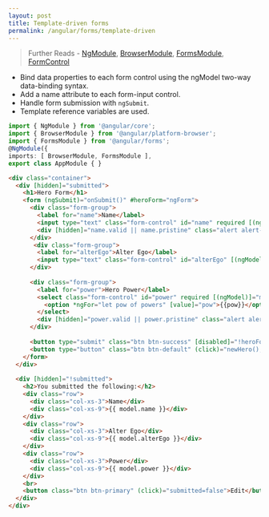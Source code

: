 ```yaml
---
layout: post
title: Template-driven forms
permalink: /angular/forms/template-driven
---
```


> Further Reads - [NgModule](https://angular.io/api/core/NgModule), [BrowserModule](https://angular.io/api/platform-browser/BrowserModule), [FormsModule](https://angular.io/api/forms/FormsModule), [FormControl](https://angular.io/api/forms/FormControl)

*	Bind data properties to each form control using the ngModel two-way data-binding syntax.
*	Add a name attribute to each form-input control.
*	Handle form submission with `ngSubmit`.
*	Template reference variables are used.

```ts
import { NgModule } from '@angular/core';
import { BrowserModule } from '@angular/platform-browser';
import { FormsModule } from '@angular/forms';
@NgModule({
imports: [ BrowserModule, FormsModule ],
export class AppModule { }
```

```html
<div class="container">
  <div [hidden]="submitted">
    <h1>Hero Form</h1>
    <form (ngSubmit)="onSubmit()" #heroForm="ngForm">
      <div class="form-group">
        <label for="name">Name</label>
        <input type="text" class="form-control" id="name" required [(ngModel)]="model.name" name="name" #name="ngModel">
        <div [hidden]="name.valid || name.pristine" class="alert alert-danger">Name is required</div>
      </div>
       <div class="form-group">
        <label for="alterEgo">Alter Ego</label>
        <input type="text" class="form-control" id="alterEgo" [(ngModel)]="model.alterEgo" name="alterEgo">
      </div>
 
      <div class="form-group">
        <label for="power">Hero Power</label>
        <select class="form-control" id="power" required [(ngModel)]="model.power" name="power" #power="ngModel">
          <option *ngFor="let pow of powers" [value]="pow">{{pow}}</option>
        </select>
        <div [hidden]="power.valid || power.pristine" class="alert alert-danger">Power is required</div>
      </div>
 
      <button type="submit" class="btn btn-success" [disabled]="!heroForm.form.valid">Submit</button>
      <button type="button" class="btn btn-default" (click)="newHero(); heroForm.reset()">New Hero</button>
    </form>
  </div>
 
  <div [hidden]="!submitted">
    <h2>You submitted the following:</h2>
    <div class="row">
      <div class="col-xs-3">Name</div>
      <div class="col-xs-9">{{ model.name }}</div>
    </div>
    <div class="row">
      <div class="col-xs-3">Alter Ego</div>
      <div class="col-xs-9">{{ model.alterEgo }}</div>
    </div>
    <div class="row">
      <div class="col-xs-3">Power</div>
      <div class="col-xs-9">{{ model.power }}</div>
    </div>
    <br>
    <button class="btn btn-primary" (click)="submitted=false">Edit</button>
  </div>
</div>
```

